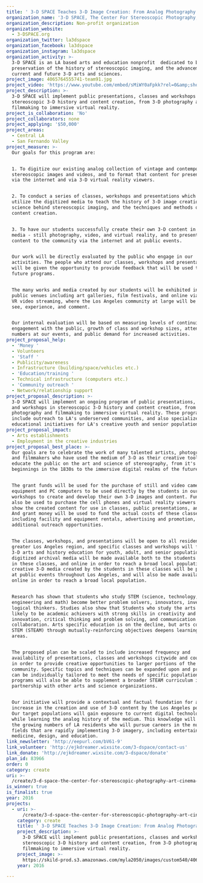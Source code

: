 ```yaml
---
title: ' 3-D SPACE Teaches 3-D Image Creation: From Analog Photography to Digital Virtual Reality'
organization_name: '3-D SPACE, The Center For Stereoscopic Photography, Art, Cinema, and Education'
organization_description: Non-profit organization
organization_website:
  - 3-DSPACE.org
organization_twitter: la3dspace
organization_facebook: la3dspace
organization_instagram: la3dspace
organization_activity: >-
  3-D SPACE is an LA based arts and education nonprofit  dedicated to both the
  preservation of the history of stereoscopic imaging, and the advancement of
  current and future 3-D arts and sciences.
project_image: 4065764555741-team91.jpg
project_video: 'https://www.youtube.com/embed/sMiWY0aFpkk?rel=0&amp;showinfo=0'
project_description: >-
  3-D SPACE will implement public presentations, classes and workshops in
  stereoscopic 3-D history and content creation, from 3-D photography and
  filmmaking to immersive virtual reality.
project_is_collaboration: 'No'
project_collaborators: none
project_applying: '$50,000'
project_areas:
  - Central LA
  - San Fernando Valley
project_measure: >-
  Our goals for this program are:


  1. To digitize our existing analog collection of vintage and contemporary
  stereoscopic images and videos, and to format that content for presentation
  via the internet and via 3-D virtual reality viewers.


  2. To conduct a series of classes, workshops and presentations which will
  utilize the digitized media to teach the history of 3-D image creation, the
  science behind stereoscopic imaging, and the techniques and methods of 3-D
  content creation.


  3. To have our students successfully create their own 3-D content in various
  media - still photography, video, and virtual reality, and to present that
  content to the community via the internet and at public events.


  Our work will be directly evaluated by the public who engage in our
  activities. The people who attend our classes, workshops and presentations
  will be given the opportunity to provide feedback that will be used to shape
  future programs.


  The many works and media created by our students will be exhibited in various
  public venues including art galleries, film festivals, and online via 3-D and
  VR video streaming, where the Los Angeles community at large will be able to
  see, experience, and comment.


  Our internal evaluation will be based on measuring levels of continuing
  engagement with the public, growth of class and workshop sizes, attendance
  numbers at our events, and public demand for increased activities.
project_proposal_help:
  - 'Money '
  - Volunteers
  - 'Staff '
  - Publicity/awareness
  - Infrastructure (building/space/vehicles etc.)
  - 'Education/training '
  - Technical infrastructure (computers etc.)
  - 'Community outreach '
  - Network/relationship support
project_proposal_description: >-
  3-D SPACE will implement an ongoing program of public presentations, classes
  and workshops in stereoscopic 3-D history and content creation, from 3-D
  photography and filmmaking to immersive virtual reality. These programs will
  include outreach to LA's underserved communities, and also specialized
  educational initiatives for LA's creative youth and senior populations.
project_proposal_impact:
  - Arts establishments
  - Employment in the creative industries
project_proposal_best_place: >-
  Our goals are to celebrate the work of many talented artists, photographers
  and filmmakers who have used the medium of 3-D as their creative tool, and to
  educate the public on the art and science of stereography, from it's analog
  beginnings in the 1830s to the immersive digital realms of the future.


  The grant funds will be used for the purchase of still and video camera
  equipment and PC computers to be used directly by the students in our
  workshops to create and develop their own 3-D images and content. Funds will
  also be used to purchase the cell phones and virtual reality viewers used to
  show the created content for use in classes, public presentations, and events.
  And grant money will be used to fund the actual costs of these classes,
  including facility and equipment rentals, advertising and promotion, and
  additional outreach opportunities.


  The classes, workshops, and presentations will be open to all residents of the
  greater Los Angeles region, and specific classes and workshops will focus on
  3-D arts and history education for youth, adult, and senior populations. The
  digitized archival media will be made available both to the students enrolled
  in these classes, and online in order to reach a broad local population. The
  creative 3-D media created by the students in these classes will be presented
  at public events throughout Los Angeles, and will also be made available
  online in order to reach a broad local population.


  Research has shown that students who study STEM (science, technology,
  engineering and math) become better problem solvers, innovators, inventors and
  logical thinkers. Studies also show that Students who study the arts are more
  likely to be academic achievers with strong skills in creativity and
  innovation, critical thinking and problem solving, and communication and
  collaboration. Arts specific education is on the decline, but arts conected to
  STEM (STEAM) through mutually-reinforcing objectives deepens learning in both
  areas.


  The proposed plan can be scaled to include increased frequency and
  availability of presentations, classes and workshops citywide and countywide
  in order to provide creative opportunities to larger portions of the
  community. Specific topics and techniques can be expanded upon and programs
  can be individually tailored to meet the needs of specific populations. Our
  programs will also be able to supplement a broader STEAM curriculum in
  partnership with other arts and science organizations.


  Our initiative will provide a contextual and factual foundation for an
  increase in the creation and use of 3-D content by the Los Angeles population.
  Our target populations will gain exposure to current digital technologies
  while learning the analog history of the medium. This knowledge will benefit
  the growing numbers of LA residents who will pursue careers in the numerous
  fields that are rapidly implementing 3-D imagery, including entertainment,
  medicine, design, and education.
link_newsletter: 'http://eepurl.com/bV61-9'
link_volunteer: 'http://ejkdreamer.wixsite.com/3-dspace/contact-us'
link_donate: 'http://ejkdreamer.wixsite.com/3-dspace/donate'
plan_id: 83966
order: 0
category: create
uri: >-
  /create/3-d-space-the-center-for-stereoscopic-photography-art-cinema-and-education/
is_winner: true
is_finalist: true
year: 2016
projects:
  - uri: >-
      /create/3-d-space-the-center-for-stereoscopic-photography-art-cinema-and-education/
    category: create
    title: ' 3-D SPACE Teaches 3-D Image Creation: From Analog Photography to Digital Virtual Reality'
    project_description: >-
      3-D SPACE will implement public presentations, classes and workshops in
      stereoscopic 3-D history and content creation, from 3-D photography and
      filmmaking to immersive virtual reality.
    project_image: >-
      https://skild-prod.s3.amazonaws.com/myla2050/images/custom540/4065764555741-team91.jpg
    year: 2016

---
```

